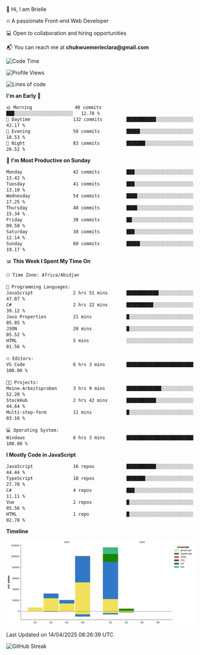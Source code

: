 <div align="left">
  <p>👋 Hi, I am Brielle</p>
  <p>🔥 A passionate Front-end Web Developer</p>
  <p>💻 Open to collaboration and hiring opportunities</p>
  <p>📬 You can reach me at <strong>chukwuemerieclara@gmail.com</strong></p>
</div>


 
 <!--START_SECTION:waka-->
![Code Time](http://img.shields.io/badge/Code%20Time-582%20hrs%2046%20mins-blue)

![Profile Views](http://img.shields.io/badge/Profile%20Views-5-blue)

![Lines of code](https://img.shields.io/badge/From%20Hello%20World%20I%27ve%20Written-280.4%20thousand%20lines%20of%20code-blue)

**I'm an Early 🐤** 

```text
🌞 Morning                40 commits          ███░░░░░░░░░░░░░░░░░░░░░░   12.78 % 
🌆 Daytime                132 commits         ███████████░░░░░░░░░░░░░░   42.17 % 
🌃 Evening                58 commits          █████░░░░░░░░░░░░░░░░░░░░   18.53 % 
🌙 Night                  83 commits          ███████░░░░░░░░░░░░░░░░░░   26.52 % 
```
📅 **I'm Most Productive on Sunday** 

```text
Monday                   42 commits          ███░░░░░░░░░░░░░░░░░░░░░░   13.42 % 
Tuesday                  41 commits          ███░░░░░░░░░░░░░░░░░░░░░░   13.10 % 
Wednesday                54 commits          ████░░░░░░░░░░░░░░░░░░░░░   17.25 % 
Thursday                 48 commits          ████░░░░░░░░░░░░░░░░░░░░░   15.34 % 
Friday                   30 commits          ██░░░░░░░░░░░░░░░░░░░░░░░   09.58 % 
Saturday                 38 commits          ███░░░░░░░░░░░░░░░░░░░░░░   12.14 % 
Sunday                   60 commits          █████░░░░░░░░░░░░░░░░░░░░   19.17 % 
```


📊 **This Week I Spent My Time On** 

```text
🕑︎ Time Zone: Africa/Abidjan

💬 Programming Languages: 
JavaScript               2 hrs 51 mins       ████████████░░░░░░░░░░░░░   47.07 % 
C#                       2 hrs 22 mins       ██████████░░░░░░░░░░░░░░░   39.12 % 
Java Properties          21 mins             █░░░░░░░░░░░░░░░░░░░░░░░░   05.85 % 
JSON                     20 mins             █░░░░░░░░░░░░░░░░░░░░░░░░   05.52 % 
HTML                     5 mins              ░░░░░░░░░░░░░░░░░░░░░░░░░   01.56 % 

🔥 Editors: 
VS Code                  6 hrs 3 mins        █████████████████████████   100.00 % 

🐱‍💻 Projects: 
Meine-Arbeitsproben      3 hrs 9 mins        █████████████░░░░░░░░░░░░   52.20 % 
StockHub                 2 hrs 42 mins       ███████████░░░░░░░░░░░░░░   44.64 % 
Multi-step-form          11 mins             █░░░░░░░░░░░░░░░░░░░░░░░░   03.16 % 

💻 Operating System: 
Windows                  6 hrs 3 mins        █████████████████████████   100.00 % 
```

**I Mostly Code in JavaScript** 

```text
JavaScript               16 repos            ███████████░░░░░░░░░░░░░░   44.44 % 
TypeScript               10 repos            ███████░░░░░░░░░░░░░░░░░░   27.78 % 
C#                       4 repos             ███░░░░░░░░░░░░░░░░░░░░░░   11.11 % 
Vue                      2 repos             █░░░░░░░░░░░░░░░░░░░░░░░░   05.56 % 
HTML                     1 repo              █░░░░░░░░░░░░░░░░░░░░░░░░   02.78 % 
```



**Timeline**

![Lines of Code chart](https://raw.githubusercontent.com/Brielle28/Brielle28/main/assets/bar_graph.png)


 Last Updated on 14/04/2025 08:26:39 UTC
<!--END_SECTION:waka-->

![GitHub Streak](https://github-readme-streak-stats.herokuapp.com/?user=Brielle28)



